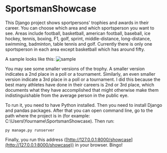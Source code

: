 # SportsmanShowcase

This Django project shows sportpersons' trophies and awards in their career. You can choose which area and which sportsperson you want to see. Areas include football, basketball, american football, baseball, ice hockey, tennis, boxing, F1, golf, sprint, middle-distance, long-distance, swimming, badminton, table tennis and golf. Currently there is only one sportsperson in each area except basketball which has around fifty.

A sample looks like this:
![sample](https://github.com/Zhiyuan-Wei/SportsmanShowcase/assets/120235952/0f763975-51e9-462f-9c05-7cc3bc20a1fe)

You may see some smaller versions of the trophy. A smaller version indicates a 2nd place in a poll or a tournament. Similarly, an even smaller version indicate a 3rd place in a poll or a tournament. I did this because the best many athletes have done in their careers is 2nd or 3rd place, which documents what they have accomplished that might otherwise make them indistinguishable from the average person in the public eye.

To run it, you need to have Python installed. Then you need to install Django and pandas packages. After that you can open command line, go to the path where the project is in (for example: C:\Users\Yourname\SportsmanShowcase). Then run: 

```
py manage.py runserver
```

Finally, you run this address ([http://127.0.0.1:8000/showcase](http://127.0.0.1:8000/showcase)) in your browser. Bingo!


